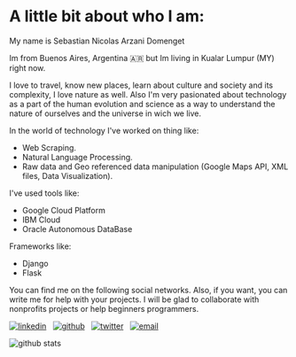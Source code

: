 

# A little bit about who I am:

  My name is Sebastian Nicolas Arzani Domenget

  Im from Buenos Aires, Argentina 🇦🇷 but Im living in Kualar Lumpur (MY) right now.
  
  I love to travel, know new places, learn about culture and society and its complexity, I love nature as well. Also I'm very pasionated about technology as a part of the human evolution and science as a way to understand the nature of ourselves and the universe in wich we live.
  
  In the world of technology I've worked on thing like:
  - Web Scraping.
  - Natural Language Processing.
  - Raw data and Geo referenced data manipulation (Google Maps API, XML files, Data Visualization).
  
 I've used tools like:
 - Google Cloud Platform
 - IBM Cloud
 - Oracle Autonomous DataBase
 
 Frameworks like:
 - Django
 - Flask
 
 
You can find me on the following social networks. Also, if you want, you can write me for help with your projects. I will be glad to collaborate with nonprofits projects or help beginners programmers.

  [![linkedin](https://user-images.githubusercontent.com/25087769/87172072-530a5080-c2dc-11ea-8e2c-8ee4dbf3394b.png)](https://www.linkedin.com/in/sebastian-nicolas-arzani-domenget-37670592/) &nbsp;&nbsp;[![github](https://user-images.githubusercontent.com/25087769/87176037-2c4f1880-c2e2-11ea-8a13-41c90b711b9f.png)](https://github.com/arzanico/) &nbsp;&nbsp;[![twitter](https://user-images.githubusercontent.com/25087769/87172407-de83e180-c2dc-11ea-9479-a894758266c3.png)](https://www.twitter.com/arzanico1) &nbsp;&nbsp;[![email](https://user-images.githubusercontent.com/25087769/87174308-a4680f00-c2df-11ea-90b0-5fa1fa76d2f1.png)](mailto:nclsarzani@gmail.com)

![github stats](https://github-readme-stats.vercel.app/api?username=Arzanico&show_icons=true)
